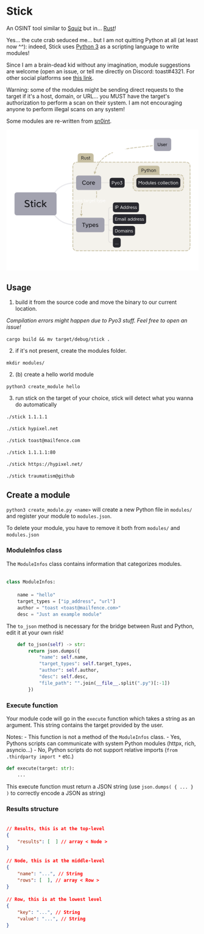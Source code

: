 # Stick

An OSINT tool similar to [Squiz](https://github.com/traumatism/squiz) but in... [Rust](https://rust-lang.org)!

Yes... the cute crab seduced me... but I am not quitting Python at all (at least now ^^): indeed, Stick uses [Python 3](https://python.org/) as a scripting language to write modules!

Since I am a brain-dead kid without any imagination, module suggestions are welcome (open an issue, or tell me directly on Discord: toast#4321. For other social platforms see [this link](https://traumatism.github.io/).

Warning: some of the modules might be sending direct requests to the target if it's a host, domain, or URL... you MUST have the target's authorization to perform a scan on their system. I am not encouraging anyone to perform illegal scans on any system!

Some modules are re-written from [sn0int](https://sn0int.com).

![](./assets/mindmap-b.png)

## Usage

1. build it from the source code and move the binary to our current location.

_Compilation errors might happen due to Pyo3 stuff. Feel free to open an issue!_

`cargo build && mv target/debug/stick .`

2. if it's not present, create the modules folder.

`mkdir modules/`

2. (b) create a hello world module

`python3 create_module hello`

3. run stick on the target of your choice, stick will detect what you wanna do automatically

```./stick 1.1.1.1```

```./stick hypixel.net```

```./stick toast@mailfence.com```

```./stick 1.1.1.1:80```

```./stick https://hypixel.net/```

```./stick traumatism@github```

## Create a module

`python3 create_module.py <name>` will create a new Python file in `modules/` and register your module to `modules.json`.

To delete your module, you have to remove it both from `modules/` and `modules.json`

### ModuleInfos class

The `ModuleInfos` class contains information that categorizes modules.

```python

class ModuleInfos:

    name = "hello"
    target_types = ["ip_address", "url"]
    author = "toast <toast@mailfence.com>"
    desc = "Just an example module"

```

The `to_json` method is necessary for the bridge between Rust and Python, edit it at your own risk!

```python
    def to_json(self) -> str:
        return json.dumps({
            "name": self.name,
            "target_types": self.target_types,
            "author": self.author,
            "desc": self.desc,
            "file_path": "".join(__file__.split(".py")[:-1])
        })
```

### Execute function

Your module code will go in the `execute` function which takes a string as an argument. This string contains the target provided by the user.

Notes:
    - This function is not a method of the `ModuleInfos` class.
    - Yes, Pythons scripts can communicate with system Python modules (httpx, rich, asyncio...)
    - No, Python scripts do not support relative imports (`from .thirdparty import *` etc.)

```python
def execute(target: str):
    ...
```

This execute function must return a JSON string (use `json.dumps( { ... } )` to correctly encode a JSON as string)

### Results structure


```json

// Results, this is at the top-level
{
    "results": [  ] // array < Node >
}

// Node, this is at the middle-level
{
    "name": "...", // String
    "rows": [  ], // array < Row >
}

// Row, this is at the lowest level
{
    "key": "...", // String
    "value": "...", // String
}

```
